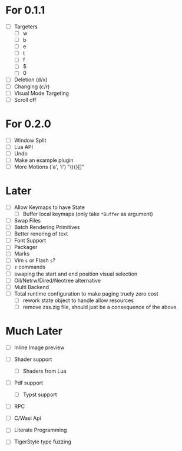 # For 0.1.1
- [ ] Targeters
  - [ ] w
  - [ ] b
  - [ ] e
  - [ ] t
  - [ ] f
  - [ ] $
  - [ ] 0
- [ ] Deletion (d/x)
- [ ] Changing (c/r)
- [ ] Visual Mode Targeting
- [ ] Scroll off

# For 0.2.0
- [ ] Window Split
- [ ] Lua API
- [ ] Undo
- [ ] Make an example plugin
- [ ] More Motions ('a', 'i') "(){}[]"

# Later
- [ ] Allow Keymaps to have State
  - [ ] Buffer local keymaps (only take `*Buffer` as argument)
- [ ] Swap Files
- [ ] Batch Rendering Primitives
- [ ] Better renering of text
- [ ] Font Support
- [ ] Packager
- [ ] Marks
- [ ] Vim `s` or Flash `s`?
- [ ] `z` commands
- [ ] swaping the start and end position visual selection
- [ ] Oil/Netrw/Dired/Neotree alternative
- [ ] Multi Backend
- [ ] Total runtime configuration to make paging truely zero cost
  - [ ] rework state object to handle allow resources
  - [ ] remove zss.zig file, should just be a consequence of the above

# Much Later
- [ ] Inline Image preview
- [ ] Shader support
  - [ ] Shaders from Lua
- [ ] Pdf support
  - [ ] Typst support
- [ ] RPC
- [ ] C/Wasi Api
- [ ] Literate Programming
- [ ] TigerStyle type fuzzing

